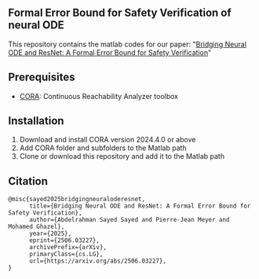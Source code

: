 ## Formal Error Bound for Safety Verification of neural ODE

This repository contains the matlab codes for our paper: "[Bridging Neural ODE and ResNet: A Formal Error Bound for Safety Verification](http://arxiv.org/abs/2506.03227)"

## Prerequisites
- [CORA](https://tumcps.github.io/CORA/): Continuous Reachability Analyzer toolbox 


## Installation
1. Download and install CORA version 2024.4.0 or above
2. Add CORA folder and subfolders to the Matlab path
3. Clone or download this repository and add it to the Matlab path


## Citation
```
@misc{sayed2025bridgingneuraloderesnet,
      title={Bridging Neural ODE and ResNet: A Formal Error Bound for Safety Verification}, 
      author={Abdelrahman Sayed Sayed and Pierre-Jean Meyer and Mohamed Ghazel},
      year={2025},
      eprint={2506.03227},
      archivePrefix={arXiv},
      primaryClass={cs.LG},
      url={https://arxiv.org/abs/2506.03227}, 
}
```
